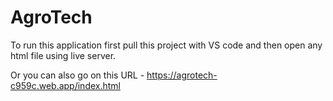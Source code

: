 # AgroTech
To run this application first pull this project with VS code and then open any html file using live server.

Or you can also go on this URL - https://agrotech-c959c.web.app/index.html
